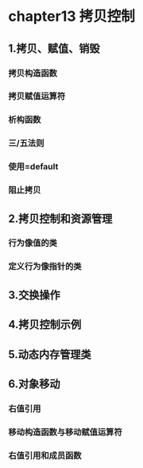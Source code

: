 # chapter13 拷贝控制


## 1.拷贝、赋值、销毁
### 拷贝构造函数

### 拷贝赋值运算符


### 析构函数

### 三/五法则

### 使用=default

### 阻止拷贝

## 2.拷贝控制和资源管理
### 行为像值的类

### 定义行为像指针的类

## 3.交换操作

## 4.拷贝控制示例

## 5.动态内存管理类

## 6.对象移动
### 右值引用

### 移动构造函数与移动赋值运算符

### 右值引用和成员函数